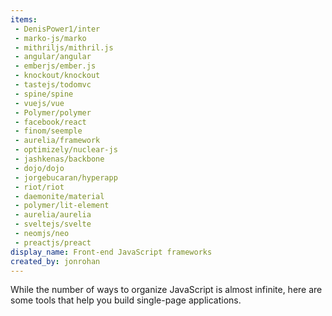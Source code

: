 ```yaml
---
items:
 - DenisPower1/inter
 - marko-js/marko
 - mithriljs/mithril.js
 - angular/angular
 - emberjs/ember.js
 - knockout/knockout
 - tastejs/todomvc
 - spine/spine
 - vuejs/vue
 - Polymer/polymer
 - facebook/react
 - finom/seemple
 - aurelia/framework
 - optimizely/nuclear-js
 - jashkenas/backbone
 - dojo/dojo
 - jorgebucaran/hyperapp
 - riot/riot
 - daemonite/material
 - polymer/lit-element
 - aurelia/aurelia
 - sveltejs/svelte
 - neomjs/neo
 - preactjs/preact
display_name: Front-end JavaScript frameworks
created_by: jonrohan
---
```

While the number of ways to organize JavaScript is almost infinite, here are some tools that help you build single-page applications.
